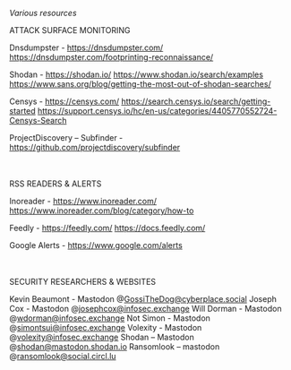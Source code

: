 *Various resources*

ATTACK SURFACE MONITORING

Dnsdumpster - https://dnsdumpster.com/
https://dnsdumpster.com/footprinting-reconnaissance/

Shodan - https://shodan.io/
https://www.shodan.io/search/examples
https://www.sans.org/blog/getting-the-most-out-of-shodan-searches/

Censys - https://censys.com/
https://search.censys.io/search/getting-started
https://support.censys.io/hc/en-us/categories/4405770552724-Censys-Search

ProjectDiscovery – Subfinder - https://github.com/projectdiscovery/subfinder

<br>
<br>
RSS READERS & ALERTS

Inoreader - https://www.inoreader.com/
https://www.inoreader.com/blog/category/how-to

Feedly - https://feedly.com/
https://docs.feedly.com/

Google Alerts - https://www.google.com/alerts

<br>
<br>
SECURITY RESEARCHERS & WEBSITES

Kevin Beaumont - Mastodon @GossiTheDog@cyberplace.social
Joseph Cox - Mastodon @josephcox@infosec.exchange
Will Dorman - Mastodon @wdorman@infosec.exchange
Not Simon - Mastodon @simontsui@infosec.exchange
Volexity - Mastodon @volexity@infosec.exchange
Shodan – Mastodon @shodan@mastodon.shodan.io
Ransomlook – mastodon @ransomlook@social.circl.lu
